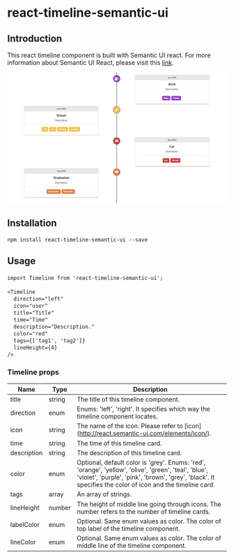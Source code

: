 # react-timeline-semantic-ui

## Introduction
This react timeline component is built with Semantic UI react. For more information about Semantic UI React, please visit this [link](http://react.semantic-ui.com/).

![picture](https://raw.githubusercontent.com/MichaelFerrari/cs373-collatz/master/Screenshot.png)

## Installation
```
npm install react-timeline-semantic-ui --save
```


## Usage

```
import Timeline from 'react-timeline-semantic-ui';

<Timeline
  direction="left"
  icon="user"
  title="Title"
  time="Time"
  description="Description."
  color="red"
  tags={['tag1', 'tag2']}
  lineHeight={4}
/>
```

### Timeline props

| Name         | Type   | Description                              |
| ------------ | ------ | ---------------------------------------- |
| title        | string | The title of this timeline component. |
| direction    | enum   | Enums: 'left', 'right'. It specifies which way the timeline component locates. |
| icon         | string | The name of the icon. Please refer to [icon] (http://react.semantic-ui.com/elements/icon/). |
| time         | string | The time of this timeline card. |
| description  | string | The description of this timeline card. |
| color        | enum   | Optional, default color is 'grey'. Enums: 'red', 'orange', 'yellow', 'olive', 'green', 'teal', 'blue', 'violet', 'purple', 'pink', 'brown', 'grey', 'black'. It specifies the color of icon and the timeline card. |
| tags         | array  | An array of strings. |
| lineHeight   | number | The height of middle line going through icons. The number refers to the number of timeline cards. |
| labelColor   | enum   | Optional. Same enum values as color. The color of top label of the timeline component. |
| lineColor    | enum   | Optional. Same enum values as color. The color of middle line of the timeline component. |
